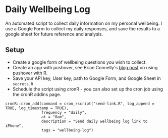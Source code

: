 # Daily Wellbeing Log

An automated script to collect daily information on my personal wellbeing. 
I use a Google Form to collect my daily responses, and save the results to a google sheet 
for future reference and analysis. 

## Setup 

* Create a google form of wellbeing questions you wish to collect.
* Create an app with pushover, see Brian Connelly's [blog post](https://bconnelly.net/posts/r-phone-home/) on using pushover with R. 
* Save your API key, User key, path to Google Form, and Google Sheet in `secrets.R`
* Schedule the script using cronR - you can also set up the cron job using the 
cronR addins page. 

```
cronR::cron_add(command = cron_rscript("send-link.R", log_append = TRUE, log_timestamp = TRUE), 
                frequency = "daily", 
                at = "8am", 
                description = "Send daily wellbeing log link to iPhone", 
                tags = "wellbeing-log")
```